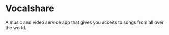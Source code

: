 
# Vocalshare
A music and video service app that gives you access to songs from all over the world.
